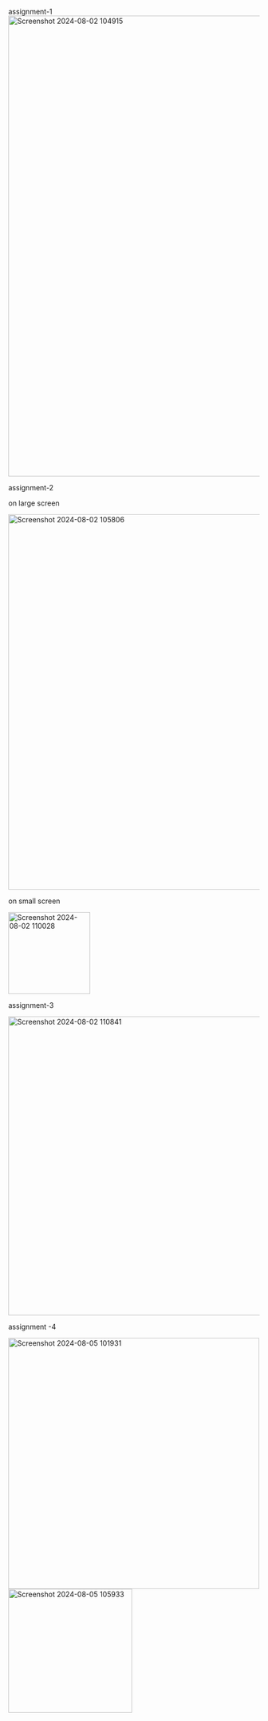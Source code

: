 assignment-1
<img width="923" alt="Screenshot 2024-08-02 104915" src="https://github.com/user-attachments/assets/0993fc81-1ac3-4a38-a527-2b30353c6875">

assignment-2

on large screen


<img width="752" alt="Screenshot 2024-08-02 105806" src="https://github.com/user-attachments/assets/82e52842-8bb3-4cd7-9cd8-562989bb13b2">

on small screen


<img width="164" alt="Screenshot 2024-08-02 110028" src="https://github.com/user-attachments/assets/adb70c99-6deb-4554-8556-b756cf663ea0">

assignment-3

<img width="599" alt="Screenshot 2024-08-02 110841" src="https://github.com/user-attachments/assets/28076982-d550-4307-b297-08a82cba62d8">



assignment -4


<img width="503" alt="Screenshot 2024-08-05 101931" src="https://github.com/user-attachments/assets/fe1a22a3-fcbe-4414-8bb9-2bbb8ef2b835">




<img width="248" alt="Screenshot 2024-08-05 105933" src="https://github.com/user-attachments/assets/f30aee80-2d52-480d-bd29-41cb8222bee7">



